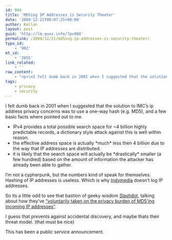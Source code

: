 ```yaml
---
id: 984
title: 'MD5ing IP Addresses is Security Theater'
date: '2004-12-21T08:07:25+00:00'
author: Kellan
layout: post
guid: 'http://lm.quxx.info/?p=984'
permalink: /2004/12/21/md5ing-ip-addresses-is-security-theater/
typo_id:
    - '982'
mt_id:
    - '2655'
link_related:
    - ''
raw_content:
    - "<p>\nI felt dumb back in 2001 when I suggested that the solution to IMC\\'s ip address privacy concerns was to use a one-way hash (e.g. MD5), and a few basic facts where pointed out to me.\n\n<ul>\n<li>IPv4 provides a total possible search space for ~4 billion highly predictable records, a dictionary style attack against this is well within reason.</li><li>the effective address space is actually *much* less then 4 billion due to the way that IP addresses are distributed.\n\n<li>it is likely that the search space will actually be *drastically* smaller (a few hundred) based on the amount of information the attacker has already been able to gather.</li></ul>\n</p>\n\n<p>\nI\\'m not a cypherpunk, but the numbers kind of speak for themselves.  Hashing of IP addresses is useless.  Which is why <a href=\\\"http://www.indymedia.org\\\">Indymedia</a> doesn\\'t log IP addresses.\n</p>\n<p>\nSo its a little odd to see that bastion of geeky wisdom <a href=\\\"http://slashdot.org/\\\">Slashdot</a>, talking about how they\\'ve <a href=\\\"http://slashdot.org/~jamie/journal/93006\\\">\\\"voluntarily taken on the privacy burden of MD5\\'ing incoming IP addresses\\\"</a>.  \n</p>\n<p>\nI guess that prevents against accidental discovery, and maybe thats their threat model.  (that must be nice)\n</p>\n<p>\nThis has been a public service announcement.\n</p>"
tags:
    - privacy
    - security
---
```


I felt dumb back in 2001 when I suggested that the solution to IMC’s ip address privacy concerns was to use a one-way hash (e.g. MD5), and a few basic facts where pointed out to me.

- IPv4 provides a total possible search space for ~4 billion highly predictable records, a dictionary style attack against this is well within reason.
- the effective address space is actually \*much\* less then 4 billion due to the way that IP addresses are distributed.
- it is likely that the search space will actually be \*drastically\* smaller (a few hundred) based on the amount of information the attacker has already been able to gather.

I’m not a cypherpunk, but the numbers kind of speak for themselves. Hashing of IP addresses is useless. Which is why [Indymedia](http://www.indymedia.org) doesn’t log IP addresses.

So its a little odd to see that bastion of geeky wisdom [Slashdot](http://slashdot.org/), talking about how they’ve [“voluntarily taken on the privacy burden of MD5’ing incoming IP addresses”](http://slashdot.org/~jamie/journal/93006).

I guess that prevents against accidental discovery, and maybe thats their threat model. (that must be nice)

This has been a public service announcement.